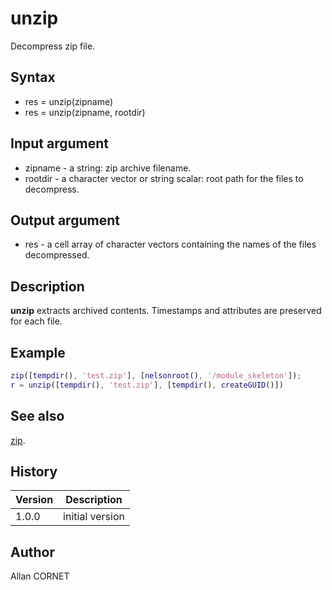 # unzip

Decompress zip file.

## Syntax

- res = unzip(zipname)
- res = unzip(zipname, rootdir)

## Input argument

- zipname - a string: zip archive filename.
- rootdir - a character vector or string scalar: root path for the files to decompress.

## Output argument

- res - a cell array of character vectors containing the names of the files decompressed.

## Description

  <p><b>unzip</b> extracts archived contents. Timestamps and attributes are preserved for each file.</p>

## Example

```matlab
zip([tempdir(), 'test.zip'], [nelsonroot(), '/module_skeleton']);
r = unzip([tempdir(), 'test.zip'], [tempdir(), createGUID()])
```

## See also

[zip](zip.md).

## History

| Version | Description     |
| ------- | --------------- |
| 1.0.0   | initial version |

## Author

Allan CORNET
